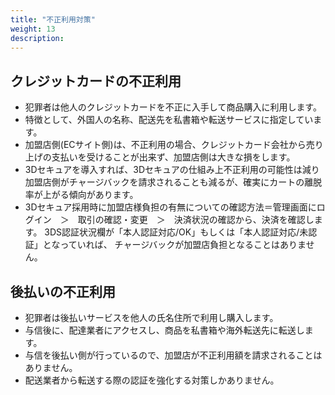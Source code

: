 ```yaml
---
title: "不正利用対策"
weight: 13
description: 
---
```


## クレジットカードの不正利用

- 犯罪者は他人のクレジットカードを不正に入手して商品購入に利用します。
- 特徴として、外国人の名称、配送先を私書箱や転送サービスに指定しています。
- 加盟店側(ECサイト側)は、不正利用の場合、クレジットカード会社から売り上げの支払いを受けることが出来ず、加盟店側は大きな損をします。
- 3Dセキュアを導入すれば、3Dセキュアの仕組み上不正利用の可能性は減り加盟店側がチャージバックを請求されることも減るが、確実にカートの離脱率が上がる傾向があります。
- 3Dセキュア採用時に加盟店様負担の有無についての確認方法＝管理画面にログイン　＞　取引の確認・変更　＞　決済状況の確認から、決済を確認します。
3DS認証状況欄が「本人認証対応/OK」もしくは「本人認証対応/未認証」となっていれば、 チャージバックが加盟店負担となることはありません。

## 後払いの不正利用

- 犯罪者は後払いサービスを他人の氏名住所で利用し購入します。
- 与信後に、配達業者にアクセスし、商品を私書箱や海外転送先に転送します。
- 与信を後払い側が行っているので、加盟店が不正利用額を請求されることはありません。
- 配送業者から転送する際の認証を強化する対策しかありません。

